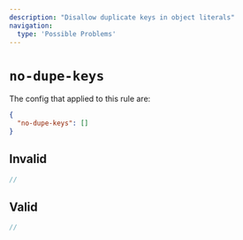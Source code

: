 ```yaml
---
description: "Disallow duplicate keys in object literals"
navigation:
  type: 'Possible Problems'
---
```


# `no-dupe-keys`

The config that applied to this rule are:

```json
{
  "no-dupe-keys": []
}
```

## Invalid

```js invalid
//
```

## Valid

```js valid
//
```
  